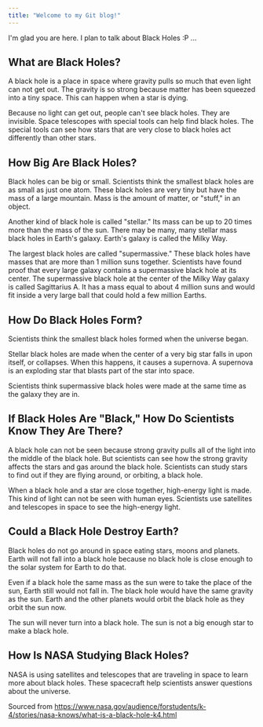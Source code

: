 ```yaml
---
title: "Welcome to my Git blog!"
---
```


I'm glad you are here. I plan to talk about Black Holes :P ...

## What are Black Holes?
A black hole is a place in space where gravity pulls so much that even light can not get out. The gravity is so strong because matter has been squeezed into a tiny space. This can happen when a star is dying.

Because no light can get out, people can't see black holes. They are invisible. Space telescopes with special tools can help find black holes. The special tools can see how stars that are very close to black holes act differently than other stars.


## How Big Are Black Holes?
Black holes can be big or small. Scientists think the smallest black holes are as small as just one atom. These black holes are very tiny but have the mass of a large mountain. Mass is the amount of matter, or "stuff," in an object.

Another kind of black hole is called "stellar." Its mass can be up to 20 times more than the mass of the sun. There may be many, many stellar mass black holes in Earth's galaxy. Earth's galaxy is called the Milky Way.

The largest black holes are called "supermassive." These black holes have masses that are more than 1 million suns together. Scientists have found proof that every large galaxy contains a supermassive black hole at its center. The supermassive black hole at the center of the Milky Way galaxy is called Sagittarius A. It has a mass equal to about 4 million suns and would fit inside a very large ball that could hold a few million Earths.


## How Do Black Holes Form?
Scientists think the smallest black holes formed when the universe began.

Stellar black holes are made when the center of a very big star falls in upon itself, or collapses. When this happens, it causes a supernova. A supernova is an exploding star that blasts part of the star into space.

Scientists think supermassive black holes were made at the same time as the galaxy they are in.


## If Black Holes Are "Black," How Do Scientists Know They Are There?
A black hole can not be seen because strong gravity pulls all of the light into the middle of the black hole. But scientists can see how the strong gravity affects the stars and gas around the black hole. Scientists can study stars to find out if they are flying around, or orbiting, a black hole.

When a black hole and a star are close together, high-energy light is made. This kind of light can not be seen with human eyes. Scientists use satellites and telescopes in space to see the high-energy light.


## Could a Black Hole Destroy Earth?
Black holes do not go around in space eating stars, moons and planets. Earth will not fall into a black hole because no black hole is close enough to the solar system for Earth to do that.

Even if a black hole the same mass as the sun were to take the place of the sun, Earth still would not fall in. The black hole would have the same gravity as the sun. Earth and the other planets would orbit the black hole as they orbit the sun now.

The sun will never turn into a black hole. The sun is not a big enough star to make a black hole.


## How Is NASA Studying Black Holes?
NASA is using satellites and telescopes that are traveling in space to learn more about black holes. These spacecraft help scientists answer questions about the universe.

Sourced from 
<https://www.nasa.gov/audience/forstudents/k-4/stories/nasa-knows/what-is-a-black-hole-k4.html>
